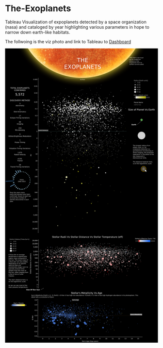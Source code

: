 # The-Exoplanets
Tableau Visualization of expoplanets detected by a space organization (nasa) and cataloged by year highlighting various parameters in hope to narrow down earth-like habitats.

The follwoing is the viz photo and link to Tableau to [Dashboard](https://public.tableau.com/app/profile/krishna.n.bharatula/viz/TheExoplanets/DashboardA)

![image](https://github.com/Krishna1594/The-Exoplanets/blob/main/Dashboard%20A.png)

